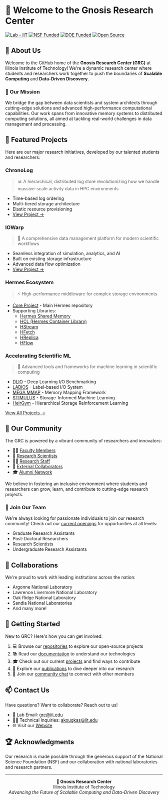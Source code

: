 # 🔬 Welcome to the Gnosis Research Center

[![Lab - IIT](https://img.shields.io/badge/Lab-IIT-red.svg)](https://www.iit.edu)
[![NSF Funded](https://img.shields.io/badge/NSF-Funded-blue.svg)](https://www.nsf.gov)
[![DOE Funded](https://img.shields.io/badge/DOE-Funded-yellow.svg)](https://www.energy.gov)
[![Open Source](https://img.shields.io/badge/Open-Source-green.svg)](https://github.com/grc-iit)

## 🌟 About Us

Welcome to the GitHub home of the **Gnosis Research Center (GRC)** at Illinois Institute of Technology! We're a dynamic research center where students and researchers work together to push the boundaries of **Scalable Computing** and **Data-Driven Discovery**.

### 🎯 Our Mission

We bridge the gap between data scientists and system architects through cutting-edge solutions and advanced high-performance computational capabilities. Our work spans from innovative memory systems to distributed computing solutions, all aimed at tackling real-world challenges in data management and processing.

## 🚀 Featured Projects

Here are our major research initiatives, developed by our talented students and researchers:

### ChronoLog
> 📊 A hierarchical, distributed log store revolutionizing how we handle massive-scale activity data in HPC environments
- Time-based log ordering
- Multi-tiered storage architecture
- Elastic resource provisioning
- [View Project →](https://github.com/grc-iit/ChronoLog)

### IOWarp
> 🔄 A comprehensive data management platform for modern scientific workflows
- Seamless integration of simulation, analytics, and AI
- Built on existing storage infrastructure
- Advanced data flow optimization
- [View Project →](https://github.com/iowarp)

### Hermes Ecosystem
> ⚡ High-performance middleware for complex storage environments
- [Core Project](https://github.com/HDFGroup/hermes) - Main Hermes repository
- Supporting Libraries:
  - [Hermes Shared Memory](https://github.com/grc-iit/hermes-shm)
  - [HCL (Hermes Container Library)](https://github.com/grc-iit/hcl)
  - [HStream](https://github.com/grc-iit/HStream)
  - [HFetch](https://github.com/grc-iit/HFetch)
  - [HReplica](https://github.com/grc-iit/hreplica)
  - [HFlow](https://github.com/grc-iit/HFlow)

### Accelerating Scientific ML
> 🧠 Advanced tools and frameworks for machine learning in scientific computing
- [DLIO](https://github.com/grc-iit/dlio) - Deep Learning I/O Benchmarking
- [LABIOS](https://github.com/grc-iit/labios) - Label-based I/O System
- [MEGA MMAP](https://github.com/grc-iit/mega_mmap) - Memory Mapping Framework
- [STIMULUS](https://github.com/grc-iit/stimulus) - Storage-Informed Machine Learning
- [HeirGym](https://github.com/grc-iit/HeirGym) - Hierarchical Storage Reinforcement Learning

[View All Projects →](https://github.com/orgs/grc-iit/repositories)

## 👥 Our Community

The GRC is powered by a vibrant community of researchers and innovators:

- 👨‍🏫 [Faculty Members](https://grc.iit.edu/members#faculty)
- 🔬 [Research Scientists](https://grc.iit.edu/members#researchers)
- 👨‍💼 [Research Staff](https://grc.iit.edu/members#research-staff)
- 🤝 [External Collaborators](https://grc.iit.edu/members#external-collaborators)
- 🎓 [Alumni Network](https://grc.iit.edu/members#some-of-our-alumni)

We believe in fostering an inclusive environment where students and researchers can grow, learn, and contribute to cutting-edge research projects.

### 💼 Join Our Team

We're always looking for passionate individuals to join our research community! Check out our [current openings](https://grc.iit.edu/jobs) for opportunities at all levels:
- Graduate Research Assistants
- Post-Doctoral Researchers
- Research Scientists
- Undergraduate Research Assistants

## 🤝 Collaborations

We're proud to work with leading institutions across the nation:
- Argonne National Laboratory
- Lawrence Livermore National Laboratory
- Oak Ridge National Laboratory
- Sandia National Laboratories
- And many more!

## 🌱 Getting Started

New to GRC? Here's how you can get involved:

1. 💻 Browse our [repositories](https://github.com/orgs/grc-iit/repositories) to explore our open-source projects
2. 📚 Read our [documentation](https://grc.iit.edu/docs/index) to understand our technologies
3. 🎓 Check out our current [projects](https://grc.iit.edu/research/projects) and find ways to contribute
4. 📝 Explore our [publications](https://grc.iit.edu/publications) to dive deeper into our research
5. 💬 Join our [community chat](https://grc.zulipchat.com/join/wry2a7adzoxsgw2ynimm3s6v/) to connect with other members

## 📫 Contact Us

Have questions? Want to collaborate? Reach out to us!

- 📧 Lab Email: [grc@iit.edu](mailto:grc@iit.edu)
- 👨‍💼 Technical Inquiries: [akougkas@iit.edu](mailto:akougkas@iit.edu)
- 🌐 Visit our [Website](https://www.iit.edu)

## 🏆 Acknowledgments

Our research is made possible through the generous support of the National Science Foundation (NSF) and our collaboration with national laboratories and research partners.

---

<div align="center">

**🔬 Gnosis Research Center**  
Illinois Institute of Technology  
*Advancing the Future of Scalable Computing and Data-Driven Discovery*

</div>
